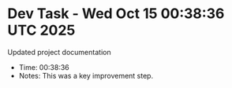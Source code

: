 # Dev Task - Wed Oct 15 00:38:36 UTC 2025
Updated project documentation
- Time: 00:38:36
- Notes: This was a key improvement step.
